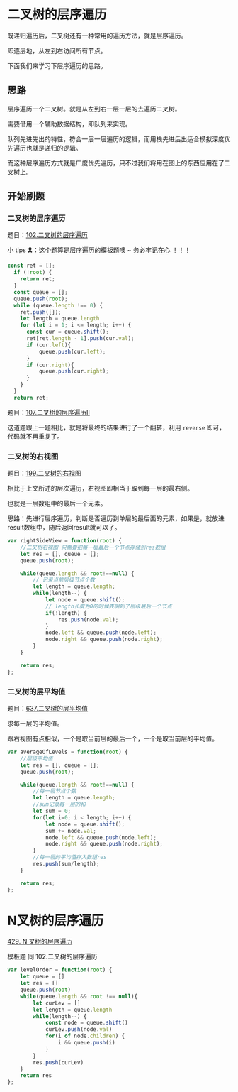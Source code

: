 # 二叉树的层序遍历

既递归遍历后，二叉树还有一种常用的遍历方法，就是层序遍历。

即逐层地，从左到右访问所有节点。

下面我们来学习下层序遍历的思路。

## 思路

层序遍历一个二叉树。就是从左到右一层一层的去遍历二叉树。

需要借用一个辅助数据结构，即队列来实现。

队列先进先出的特性，符合一层一层遍历的逻辑，而用栈先进后出适合模拟深度优先遍历也就是递归的逻辑。

而这种层序遍历方式就是广度优先遍历，只不过我们将用在图上的东西应用在了二叉树上。

## 开始刷题
### 二叉树的层序遍历

题目：[102.二叉树的层序遍历](https://leetcode.cn/problems/binary-tree-level-order-traversal/)

小 tips 🎗️：这个题算是层序遍历的模板题噢 ~ 务必牢记在心 ！！！

```js
const ret = [];
  if (!root) {
    return ret;
  }
  const queue = [];
  queue.push(root);
  while (queue.length !== 0) { 
    ret.push([]);
    let length = queue.length
    for (let i = 1; i <= length; i++) {
      const cur = queue.shift();
      ret[ret.length - 1].push(cur.val);
      if (cur.left){
          queue.push(cur.left);
      }
      if (cur.right){
          queue.push(cur.right);
      }
    }
  }
  return ret;
```

题目：[107.二叉树的层序遍历II](https://leetcode.cn/problems/binary-tree-level-order-traversal-ii/description/)

这道题跟上一题相比，就是将最终的结果进行了一个翻转，利用 `reverse` 即可，代码就不再重复了。

### 二叉树的右视图

题目：[199.二叉树的右视图](https://leetcode.cn/problems/binary-tree-right-side-view/description/)

相比于上文所述的层次遍历，右视图即相当于取到每一层的最右侧。

也就是一层数组中的最后一个元素。

思路：先进行层序遍历，判断是否遍历到单层的最后面的元素，如果是，就放进result数组中，随后返回result就可以了。

```js
var rightSideView = function(root) {
    //二叉树右视图 只需要把每一层最后一个节点存储到res数组
    let res = [], queue = [];
    queue.push(root);

    while(queue.length && root!==null) {
        // 记录当前层级节点个数
        let length = queue.length;
        while(length--) {
            let node = queue.shift();
            // length长度为0的时候表明到了层级最后一个节点
            if(!length) {
                res.push(node.val);
            }
            node.left && queue.push(node.left);
            node.right && queue.push(node.right);
        }
    }

    return res;
};
```

### 二叉树的层平均值

题目：[637.二叉树的层平均值](https://leetcode.cn/problems/average-of-levels-in-binary-tree/description/)

求每一层的平均值。

跟右视图有点相似，一个是取当前层的最后一个，一个是取当前层的平均值。

```js
var averageOfLevels = function(root) {
    //层级平均值
    let res = [], queue = [];
    queue.push(root);

    while(queue.length && root!==null) {
        //每一层节点个数
        let length = queue.length;
        //sum记录每一层的和
        let sum = 0;
        for(let i=0; i < length; i++) {
            let node = queue.shift();
            sum += node.val;
            node.left && queue.push(node.left);
            node.right && queue.push(node.right);
        }
        //每一层的平均值存入数组res
        res.push(sum/length);
    }

    return res;
};
```

# N叉树的层序遍历

[429. N 叉树的层序遍历](https://leetcode.cn/problems/n-ary-tree-level-order-traversal/description/)

模板题 同 102.二叉树的层序遍历

```js
var levelOrder = function(root) {
    let queue = []
    let res = []
    queue.push(root)
    while(queue.length && root !== null){
        let curLev = []
        let length = queue.length
        while(length--) {
            const node = queue.shift()
            curLev.push(node.val)
            for(i of node.children) {
                i && queue.push(i)
            }
        }
        res.push(curLev)
    }
    return res
};
```
